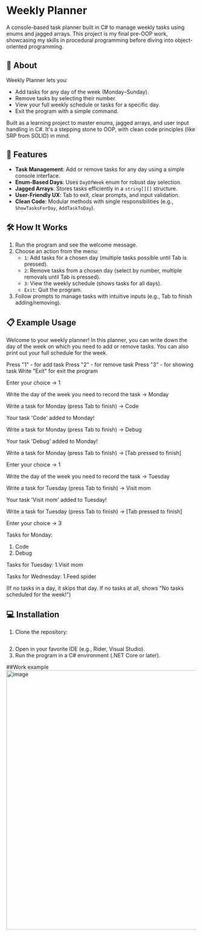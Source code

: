 # Weekly Planner

A console-based task planner built in C# to manage weekly tasks using enums and jagged arrays. This project is my final pre-OOP work, showcasing my skills in procedural programming before diving into object-oriented programming.

## 📖 About

Weekly Planner lets you:
- Add tasks for any day of the week (Monday–Sunday).
- Remove tasks by selecting their number.
- View your full weekly schedule or tasks for a specific day.
- Exit the program with a simple command.

Built as a learning project to master enums, jagged arrays, and user input handling in C#. It's a stepping stone to OOP, with clean code principles (like SRP from SOLID) in mind.

## 🚀 Features
- **Task Management**: Add or remove tasks for any day using a simple console interface.
- **Enum-Based Days**: Uses `DayOfWeek` enum for robust day selection.
- **Jagged Arrays**: Stores tasks efficiently in a `string[][]` structure.
- **User-Friendly UX**: Tab to exit, clear prompts, and input validation.
- **Clean Code**: Modular methods with single responsibilities (e.g., `ShowTasksForDay`, `AddTaskToDay`).

## 🛠️ How It Works
1. Run the program and see the welcome message.
2. Choose an action from the menu:
   - `1`: Add tasks for a chosen day (multiple tasks possible until Tab is pressed).
   - `2`: Remove tasks from a chosen day (select by number, multiple removals until Tab is pressed).
   - `3`: View the weekly schedule (shows tasks for all days).
   - `Exit`: Quit the program.
3. Follow prompts to manage tasks with intuitive inputs (e.g., Tab to finish adding/removing).

## 📋 Example Usage
Welcome to your weekly planner!
In this planner, you can write down the day of the week on which you need to add or remove tasks.
You can also print out your full schedule for the week.

Press "1" - for add task
Press "2" - for remove task
Press "3" - for showing task
Write "Exit" for exit the program

Enter your choice -> 1

Write the day of the week you need to record the task -> Monday

Write a task for Monday (press Tab to finish) -> Code

Your task 'Code' added to Monday!

Write a task for Monday (press Tab to finish) -> Debug

Your task 'Debug' added to Monday!

Write a task for Monday (press Tab to finish) -> [Tab pressed to finish]

Enter your choice -> 1

Write the day of the week you need to record the task -> Tuesday

Write a task for Tuesday (press Tab to finish) -> Visit mom

Your task 'Visit mom' added to Tuesday!

Write a task for Tuesday (press Tab to finish) -> [Tab pressed to finish]

Enter your choice -> 3

Tasks for Monday:

1. Code
2. Debug

Tasks for Tuesday:
1.Visit mom

Tasks for Wednesday:
1.Feed spider

(If no tasks in a day, it skips that day. If no tasks at all, shows "No tasks scheduled for the week!")

## 💻 Installation
1. Clone the repository:
   ```bash git clone https://github.com/AwaIIenceCode/WeeklyPlanner.git
2. Open in your favorite IDE (e.g., Rider, Visual Studio).
3. Run the program in a C# environment (.NET Core or later).

##Work example
<img width="966" height="687" alt="image" src="https://github.com/user-attachments/assets/db15a789-e9e8-40c1-925d-5923e4045a64" />
